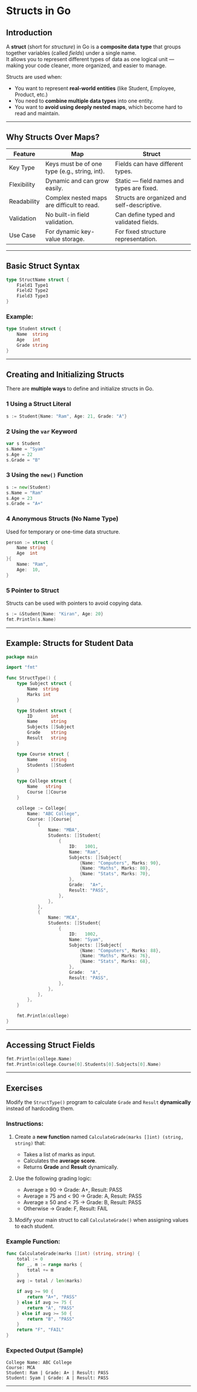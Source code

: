 
#  Structs in Go 

##  Introduction
A **struct** (short for *structure*) in Go is a **composite data type** that groups together variables (called *fields*) under a single name.  
It allows you to represent different types of data as one logical unit — making your code cleaner, more organized, and easier to manage.

Structs are used when:
- You want to represent **real-world entities** (like Student, Employee, Product, etc.)
- You need to **combine multiple data types** into one entity.
- You want to **avoid using deeply nested maps**, which become hard to read and maintain.

---

## Why Structs Over Maps?

| Feature | Map | Struct |
|----------|------|--------|
| Key Type | Keys must be of one type (e.g., string, int). | Fields can have different types. |
| Flexibility | Dynamic and can grow easily. | Static — field names and types are fixed. |
| Readability | Complex nested maps are difficult to read. | Structs are organized and self-descriptive. |
| Validation | No built-in field validation. | Can define typed and validated fields. |
| Use Case | For dynamic key-value storage. | For fixed structure representation. |

---

##  Basic Struct Syntax

```go
type StructName struct {
    Field1 Type1
    Field2 Type2
    Field3 Type3
}
```

### Example:
```go
type Student struct {
    Name  string
    Age   int
    Grade string
}
```

---

##  Creating and Initializing Structs

There are **multiple ways** to define and initialize structs in Go.

### 1 **Using a Struct Literal**
```go
s := Student{Name: "Ram", Age: 21, Grade: "A"}
```

### 2 **Using the `var` Keyword**
```go
var s Student
s.Name = "Syam"
s.Age = 22
s.Grade = "B"
```

### 3 **Using the `new()` Function**
```go
s := new(Student)
s.Name = "Ram"
s.Age = 23
s.Grade = "A+"
```

### 4 **Anonymous Structs (No Name Type)**
Used for temporary or one-time data structure.
```go
person := struct {
    Name string
    Age  int
}{
    Name: "Ram",
    Age:  10,
}
```

### 5 **Pointer to Struct**
Structs can be used with pointers to avoid copying data.
```go
s := &Student{Name: "Kiran", Age: 20}
fmt.Println(s.Name)
```

---

##  Example: Structs for Student Data

```go
package main

import "fmt"

func StructType() {
	type Subject struct {
		Name  string
		Marks int
	}

	type Student struct {
		ID       int
		Name     string
		Subjects []Subject
		Grade    string
		Result   string
	}

	type Course struct {
		Name     string
		Students []Student
	}

	type College struct {
		Name   string
		Course []Course
	}

	college := College{
		Name: "ABC College",
		Course: []Course{
			{
				Name: "MBA",
				Students: []Student{
					{
						ID:   1001,
						Name: "Ram",
						Subjects: []Subject{
							{Name: "Computers", Marks: 90},
							{Name: "Maths", Marks: 80},
							{Name: "Stats", Marks: 70},
						},
						Grade:  "A+",
						Result: "PASS",
					},
				},
			},
			{
				Name: "MCA",
				Students: []Student{
					{
						ID:   1002,
						Name: "Syam",
						Subjects: []Subject{
							{Name: "Computers", Marks: 88},
							{Name: "Maths", Marks: 76},
							{Name: "Stats", Marks: 68},
						},
						Grade:  "A",
						Result: "PASS",
					},
				},
			},
		},
	}

	fmt.Println(college)
}
```

---

##  Accessing Struct Fields
```go
fmt.Println(college.Name)
fmt.Println(college.Course[0].Students[0].Subjects[0].Name)
```

---

##  Exercises


Modify the `StructType()` program to calculate `Grade` and `Result` **dynamically** instead of hardcoding them.

###  Instructions:
1. Create a **new function** named `CalculateGrade(marks []int) (string, string)` that:
   - Takes a list of marks as input.
   - Calculates the **average score**.
   - Returns **Grade** and **Result** dynamically.

2. Use the following grading logic:
   - Average ≥ 90 → Grade: A+, Result: PASS  
   - Average ≥ 75 and < 90 → Grade: A, Result: PASS  
   - Average ≥ 50 and < 75 → Grade: B, Result: PASS  
   - Otherwise → Grade: F, Result: FAIL  

3. Modify your main struct to call `CalculateGrade()` when assigning values to each student.

### Example Function:
```go
func CalculateGrade(marks []int) (string, string) {
	total := 0
	for _, m := range marks {
		total += m
	}
	avg := total / len(marks)

	if avg >= 90 {
		return "A+", "PASS"
	} else if avg >= 75 {
		return "A", "PASS"
	} else if avg >= 50 {
		return "B", "PASS"
	}
	return "F", "FAIL"
}
```

###  Expected Output (Sample)
```
College Name: ABC College
Course: MCA
Student: Ram | Grade: A+ | Result: PASS
Student: Syam | Grade: A | Result: PASS
```

---


